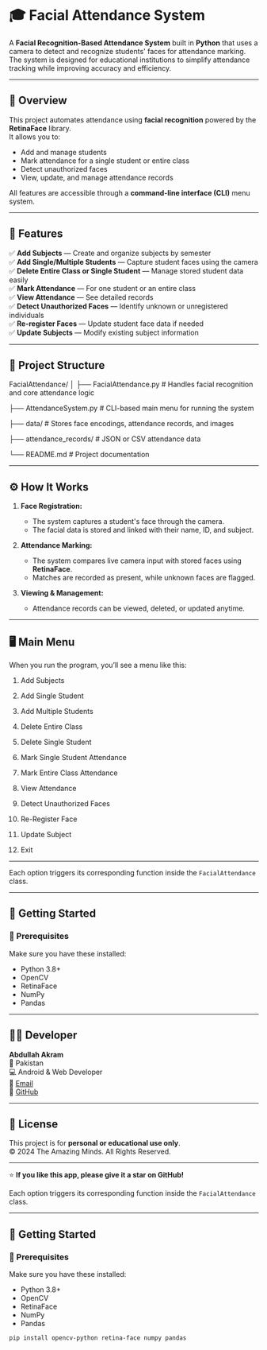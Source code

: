 # 🎓 Facial Attendance System  

A **Facial Recognition-Based Attendance System** built in **Python** that uses a camera to detect and recognize students' faces for attendance marking.  
The system is designed for educational institutions to simplify attendance tracking while improving accuracy and efficiency.  

---

## 🧠 Overview  

This project automates attendance using **facial recognition** powered by the **RetinaFace** library.  
It allows you to:  
- Add and manage students  
- Mark attendance for a single student or entire class  
- Detect unauthorized faces  
- View, update, and manage attendance records  

All features are accessible through a **command-line interface (CLI)** menu system.

---

## 🧩 Features  

✅ **Add Subjects** — Create and organize subjects by semester  
✅ **Add Single/Multiple Students** — Capture student faces using the camera  
✅ **Delete Entire Class or Single Student** — Manage stored student data easily  
✅ **Mark Attendance** — For one student or an entire class  
✅ **View Attendance** — See detailed records  
✅ **Detect Unauthorized Faces** — Identify unknown or unregistered individuals  
✅ **Re-register Faces** — Update student face data if needed  
✅ **Update Subjects** — Modify existing subject information  

---

## 🧱 Project Structure 

FacialAttendance/
│
├── FacialAttendance.py # Handles facial recognition and core attendance logic

├── AttendanceSystem.py # CLI-based main menu for running the system

├── data/ # Stores face encodings, attendance records, and images

├── attendance_records/ # JSON or CSV attendance data

└── README.md # Project documentation

---

## ⚙️ How It Works  

1. **Face Registration:**  
   - The system captures a student's face through the camera.  
   - The facial data is stored and linked with their name, ID, and subject.  

2. **Attendance Marking:**  
   - The system compares live camera input with stored faces using **RetinaFace**.  
   - Matches are recorded as present, while unknown faces are flagged.  

3. **Viewing & Management:**  
   - Attendance records can be viewed, deleted, or updated anytime.  

---

## 🖥️ Main Menu  

When you run the program, you’ll see a menu like this:

1. Add Subjects

2. Add Single Student

3. Add Multiple Students

4. Delete Entire Class

5. Delete Single Student

6. Mark Single Student Attendance

7. Mark Entire Class Attendance

8. View Attendance

9. Detect Unauthorized Faces

10. Re-Register Face

11. Update Subject

0. Exit

---


Each option triggers its corresponding function inside the `FacialAttendance` class.

---

## 🚀 Getting Started  

### 🔧 Prerequisites  
Make sure you have these installed:  
- Python 3.8+  
- OpenCV  
- RetinaFace  
- NumPy  
- Pandas  

---

## 👨‍💻 Developer

**Abdullah Akram**  
📍 Pakistan  
💻 Android & Web Developer  
📧 [Email](mailto:m.abdullahakram01@gmail.com)  
🔗 [GitHub](#) 

---

## 📄 License

This project is for **personal or educational use only**.  
© 2024 The Amazing Minds. All Rights Reserved.

---

⭐ **If you like this app, please give it a star on GitHub!**


Each option triggers its corresponding function inside the `FacialAttendance` class.

---

## 🚀 Getting Started  

### 🔧 Prerequisites  
Make sure you have these installed:  
- Python 3.8+  
- OpenCV  
- RetinaFace  
- NumPy  
- Pandas  

```bash
pip install opencv-python retina-face numpy pandas


